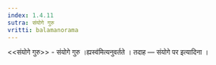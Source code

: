 ```yaml
---
index: 1.4.11
sutra: संयोगे गुरु
vritti: balamanorama
---
```


<<संयोगे गुरु>> - संयोगे गुरु ।ह्यस्व॑मित्यनुवर्तते । तदाह — संयोगे पर इत्यादिना । 